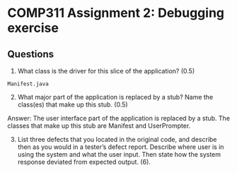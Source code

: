 # COMP311 Assignment 2: Debugging exercise

## Questions

1. What class is the driver for this slice of the application? (0.5)

`Manifest.java`

2. What major part of the application is replaced by a stub? Name the class(es) that make up this stub.
(0.5)

Answer: The user interface part of the application is replaced by a stub. The classes that make up this stub are Manifest and UserPrompter.

3. List three defects that you located in the original code, and describe then as you would in a tester’s
defect report. Describe where user is in using the system and what the user input. Then state how
the system response deviated from expected output. (6).
